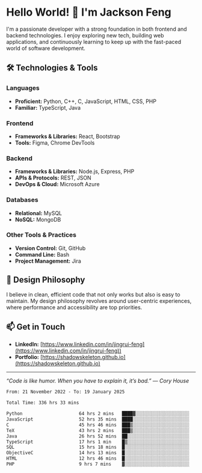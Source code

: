 # Hello World! 👋 I'm Jackson Feng

I'm a passionate developer with a strong foundation in both frontend and backend technologies. I enjoy exploring new tech, building web applications, and continuously learning to keep up with the fast-paced world of software development.

## 🛠 Technologies & Tools

### Languages
- **Proficient:** Python, C++, C, JavaScript, HTML, CSS, PHP
- **Familiar:** TypeScript, Java

### Frontend
- **Frameworks & Libraries:** React, Bootstrap
- **Tools:** Figma, Chrome DevTools

### Backend
- **Frameworks & Libraries:** Node.js, Express, PHP
- **APIs & Protocols:** REST, JSON
- **DevOps & Cloud:** Microsoft Azure

### Databases
- **Relational:** MySQL
- **NoSQL:** MongoDB

### Other Tools & Practices
- **Version Control:** Git, GitHub
- **Command Line:** Bash
- **Project Management:** Jira


## 🎨 Design Philosophy

I believe in clean, efficient code that not only works but also is easy to maintain. My design philosophy revolves around user-centric experiences, where performance and accessibility are top priorities.

## 📫 Get in Touch

- **LinkedIn:** [https://www.linkedin.com/in/jingrui-feng](https://www.linkedin.com/in/jingrui-feng))
- **Portfolio:** [https://shadowskeleton.github.io](https://shadowskeleton.github.io)

---

*“Code is like humor. When you have to explain it, it’s bad.” — Cory House*



<!--START_SECTION:waka-->

```txt
From: 21 November 2022 - To: 19 January 2025

Total Time: 336 hrs 33 mins

Python                     64 hrs 2 mins   ████▓░░░░░░░░░░░░░░░░░░░░   19.03 %
JavaScript                 52 hrs 35 mins  ████░░░░░░░░░░░░░░░░░░░░░   15.63 %
C                          45 hrs 46 mins  ███▒░░░░░░░░░░░░░░░░░░░░░   13.60 %
TeX                        43 hrs 2 mins   ███▒░░░░░░░░░░░░░░░░░░░░░   12.79 %
Java                       26 hrs 52 mins  ██░░░░░░░░░░░░░░░░░░░░░░░   07.99 %
TypeScript                 17 hrs 1 min    █▒░░░░░░░░░░░░░░░░░░░░░░░   05.06 %
SQL                        15 hrs 18 mins  █░░░░░░░░░░░░░░░░░░░░░░░░   04.55 %
ObjectiveC                 14 hrs 13 mins  █░░░░░░░░░░░░░░░░░░░░░░░░   04.22 %
HTML                       12 hrs 46 mins  █░░░░░░░░░░░░░░░░░░░░░░░░   03.80 %
PHP                        9 hrs 7 mins    ▓░░░░░░░░░░░░░░░░░░░░░░░░   02.71 %
```

<!--END_SECTION:waka-->

